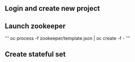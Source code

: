 #
## Login and create new project

## Launch zookeeper
'''
oc process -f zookeeper/template.json | oc create -f -
'''
## Create stateful set

